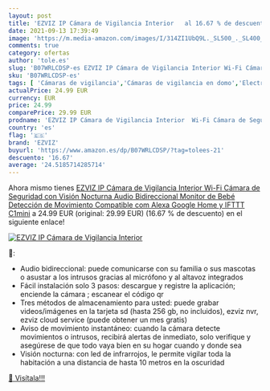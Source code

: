 ```yaml
---
layout: post
title: 'EZVIZ IP Cámara de Vigilancia Interior   al 16.67 % de descuento'
date: 2021-09-13 17:39:49
image: 'https://m.media-amazon.com/images/I/314ZI1UbQ9L._SL500_._SL400_.jpg'
comments: true
category: ofertas
author: 'tole.es'
slug: 'B07WRLCDSP-es EZVIZ IP Cámara de Vigilancia Interior Wi-Fi Cámara de...'
sku: 'B07WRLCDSP-es'
tags: [ 'Cámaras de vigilancia','Cámaras de vigilancia en domo','Electrónica','Fotografía y videocámaras','alexa','ezviz','google','home','ifttt', ]
actualPrice: 24.99 EUR
currency: EUR
price: 24.99
comparePrice: 29.99 EUR
prodname: 'EZVIZ IP Cámara de Vigilancia Interior  Wi-Fi Cámara de Seguridad con Visión Nocturna  Audio Bidireccional  Monitor de Bebé  Detección de Movimiento  Compatible com Alexa  Google Home y IFTTT  C1mini'
country: 'es'
flag: '🇪🇸'
brand: 'EZVIZ'
buyurl: 'https://www.amazon.es/dp/B07WRLCDSP/?tag=tolees-21'
descuento: '16.67'
average: '24.5185714285714'
---
```


Ahora mismo tienes [EZVIZ IP Cámara de Vigilancia Interior  Wi-Fi Cámara de Seguridad con Visión Nocturna  Audio Bidireccional  Monitor de Bebé  Detección de Movimiento  Compatible com Alexa  Google Home y IFTTT  C1mini](https://www.amazon.es/dp/B07WRLCDSP/?tag=tolees-21) a 24.99 EUR (original: 29.99 EUR) (16.67 %  de descuento) en el siguiente enlace!

[![EZVIZ IP Cámara de Vigilancia Interior  ](https://m.media-amazon.com/images/I/314ZI1UbQ9L._SL500_._SL400_.jpg)](https://www.amazon.es/dp/B07WRLCDSP/?tag=tolees-21)

🔎:

- Audio bidireccional: puede comunicarse con su familia o sus mascotas o asustar a los intrusos gracias al micrófono y al altavoz integrados
- Fácil instalación solo 3 pasos: descargue y registre la aplicación; enciende la cámara ; escanear el código qr
- Tres métodos de almacenamiento para usted: puede grabar videos/imágenes en la tarjeta sd (hasta 256 gb, no incluidos), ezviz nvr, ezviz cloud service (puede obtener un mes gratis)
- Aviso de movimiento instantáneo: cuando la cámara detecte movimientos o intrusos, recibirá alertas de inmediato, solo verifique y asegúrese de que todo vaya bien en su hogar cuando y donde sea
- Visión nocturna: con led de infrarrojos, le permite vigilar toda la habitación a una distancia de hasta 10 metros en la oscuridad

[🛒 Visítala!!!](https://www.amazon.es/dp/B07WRLCDSP/?tag=tolees-21)
